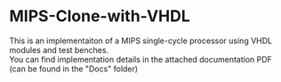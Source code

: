 # MIPS-Clone-with-VHDL

This is an implementaiton of a MIPS single-cycle processor using VHDL modules and test benches.</br>
You can find implementation details in the attached documentation PDF (can be found in the "Docs" folder)
